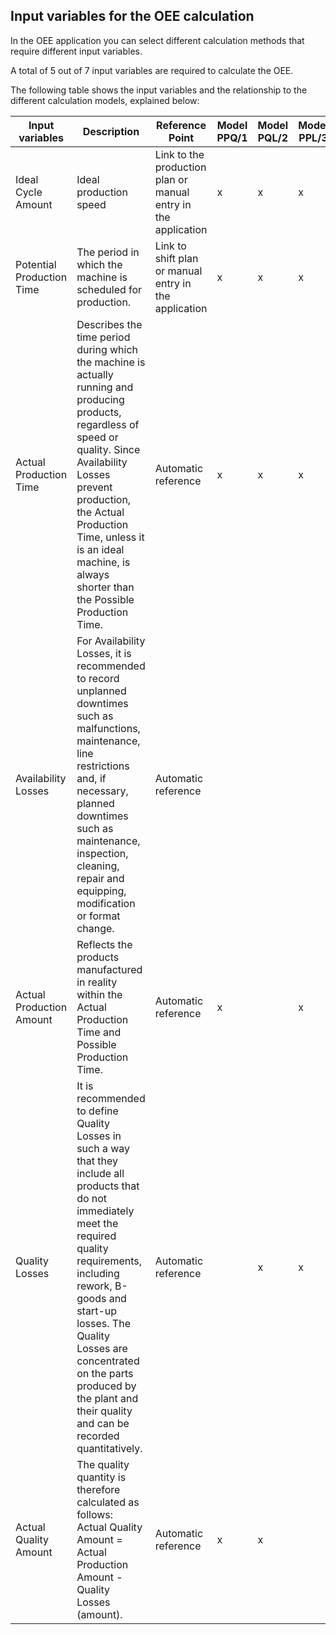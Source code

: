 ## Input variables for the OEE calculation

In the OEE application you can select different calculation methods that require different input variables.

A total of 5 out of 7 input variables are required to calculate the OEE.

The following table shows the input variables and the relationship to the different calculation models, explained below:

<table class="ce-table">
<thead>
<colgroup>
<col width="15%">
<col width="35%">
<col width="20%">
<col width="5%">
<col width="5%">
<col width="5%">
<col width="5%">
<col width="5%">
<col width="5%">
</colgroup>
<tr>
<th>
Input variables
</th>
<th>
Description
</th>
<th>
Reference Point
</th>
<th>
Model PPQ/1
</th>
<th>
Model PQL/2
</th>
<th>
Model PPL/3
</th>
<th>
Model LPQ/4
</th>
<th>
Model LQL/5
</th>
<th>
Model LPL/6
</th>
</tr>
</thead>
<tbody>
<tr>
<td>
Ideal Cycle Amount
</td>
<td>
Ideal production speed
</td>
<td>
Link to the production plan or manual entry in the application
</td>
<td>
x
</td>
<td>
x
</td>
<td>
x
</td>
<td>
x
</td>
<td>
x
</td>
<td>
x
</td>
</tr>
<tr>
<td>
Potential Production Time
</td>
<td>
The period in which the machine is scheduled for production.
</td>
<td>
Link to shift plan or manual entry in the application
</td>
<td>
x
</td>
<td>
x
</td>
<td>
x
</td>
<td>
x
</td>
<td>
x
</td>
<td>
x
</td>
</tr>
<tr>
<td>
Actual Production Time
</td>
<td>
Describes the time period during which the machine is actually running and producing products, regardless of speed or quality. Since Availability Losses prevent production, the Actual Production Time, unless it is an ideal machine, is always shorter than the Possible Production Time.
</td>
<td>
Automatic reference
</td>
<td>
x
</td>
<td>
x
</td>
<td>
x
</td>
<td>
</td>
<td>
</td>
<td>
</td>
</tr>
<tr>
<td>
Availability Losses
</td>
<td>
For Availability Losses, it is recommended to record unplanned downtimes such as malfunctions, maintenance, line restrictions and, if necessary, planned downtimes such as maintenance, inspection, cleaning, repair and equipping, modification or format change.
</td>
<td>
Automatic reference
</td>
<td>
</td>
<td>
</td>
<td>
</td>
<td>
x
</td>
<td>
x
</td>
<td>
x
</td>
</tr>
<tr>
<td>
Actual Production Amount
</td>
<td>
Reflects the products manufactured in reality within the Actual Production Time and Possible Production Time.
</td>
<td>
Automatic reference
</td>
<td>
x
</td>
<td>
</td>
<td>
x
</td>
<td>
x
</td>
<td>
</td>
<td>
x
</td>
</tr>
<tr>
<td>
Quality Losses
</td>
<td>
It is recommended to define Quality Losses in such a way that they include all products that do not immediately meet the required quality requirements, including rework, B-goods and start-up losses. The Quality Losses are concentrated on the parts produced by the plant and their quality and can be recorded quantitatively.
</td>
<td>
Automatic reference
</td>
<td>
</td>
<td>
x
</td>
<td>
x
</td>
<td>
</td>
<td>
x
</td>
<td>
x
</td>
</tr>
<tr>
<td>
Actual Quality Amount
</td>
<td>
The quality quantity is therefore calculated as follows: Actual Quality Amount = Actual Production Amount - Quality Losses (amount).
</td>
<td>
Automatic reference
</td>
<td>
x
</td>
<td>
x
</td>
<td>
</td>
<td>
x
</td>
<td>
x
</td>
<td>
</td>
</tr>
</tbody>
</table>
